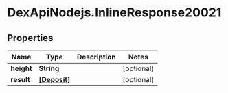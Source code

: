 # DexApiNodejs.InlineResponse20021

## Properties

Name | Type | Description | Notes
------------ | ------------- | ------------- | -------------
**height** | **String** |  | [optional] 
**result** | [**[Deposit]**](Deposit.md) |  | [optional] 


